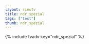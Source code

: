 ```yaml
--- 
layout: sieutv
title: ndr_spezial
tags: ["test"]
thumb: ndr_spezial
---
```

{% include tvadv key="ndr_spezial" %}

